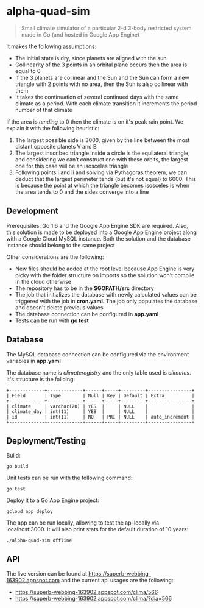 # alpha-quad-sim
> Small climate simulator of a particular 2-d 3-body restricted system made in Go (and hosted in Google App Engine)

It makes the following assumptions:
* The initial state is dry, since planets are aligned with the sun
* Collinearity of the 3 points in an orbital plane occurs then the area is equal to 0
* If the 3 planets are collinear and the Sun and the Sun can form a new triangle with 2 points with no area, then the Sun is also collinear with them
* It takes the continuation of several continued days with the same climate as a period. With each climate transition it increments the period number of that climate

If the area is *tending* to 0 then the climate is on it's peak rain point. We explain it with the following heuristic:
1. The largest possible side is 3000, given by the line between the most distant opposite planets V and B
2. The largest inscribed triangle inside a circle is the equilateral triangle, and considering we can’t construct one with these orbits, the largest one for this case will be an isosceles triangle
3. Following points i and ii and solving via Pythagoras theorem, we can deduct that the largest perimeter tends (but it's not equal) to 6000. This is because the point at which the triangle becomes isosceles is when the area tends to 0 and the sides converge into a line


## Development

Prerequisites: Go 1.6 and the Google App Engine SDK are required. Also, this solution is made to be deployed into a Google App Engine project along with a Google Cloud MySQL instance. Both the solution and the database instance should belong to the same project

Other considerations are the following:
* New files should be added at the root level because App Engine is very picky with the folder structure on imports so the solution won't compile in the cloud otherwise
* The repository has to be in the **$GOPATH/src** directory
* The job that initializes the database with newly calculated values can be triggered with the job in **cron.yaml**. The job only populates the database and doesn't delete previous values
* The database connection can be configured in **app.yaml**
* Tests can be run with **go test**

## Database
The MySQL database connection can be configured via the environment variables in **app.yaml**

The database name is *climateregistry* and the only table used is *climates*. It's structure is the folloing:
```
+-------------+-------------+------+-----+---------+----------------+
| Field       | Type        | Null | Key | Default | Extra          |
+-------------+-------------+------+-----+---------+----------------+
| climate     | varchar(20) | YES  |     | NULL    |                |
| climate_day | int(11)     | YES  |     | NULL    |                |
| id          | int(11)     | NO   | PRI | NULL    | auto_increment |
+-------------+-------------+------+-----+---------+----------------+
```
## Deployment/Testing
Build:
```
go build
```
Unit tests can be run with the following command:
```
go test
```
Deploy it to a Go App Engine project:
```
gcloud app deploy
```

The app can be run locally, allowing to test the api locally via localhost:3000. It will also print stats for the default duration of 10 years:
```
./alpha-quad-sim offline
```

## API

The live version can be found at https://superb-webbing-163902.appspot.com and the current api usages are the following:

* https://superb-webbing-163902.appspot.com/clima/566
* https://superb-webbing-163902.appspot.com/clima/?dia=566
